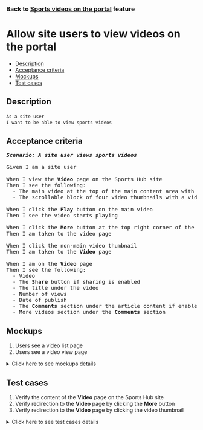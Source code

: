### Back to [Sports videos on the portal](../../) feature

# Allow site users to view videos on the portal

- [Description](#description)
- [Acceptance criteria](#acceptance-criteria)
- [Mockups](#mockups)
- [Test cases](#test-cases)

## Description

    As a site user
    I want to be able to view sports videos

## Acceptance criteria

<pre>
<b><i>Scenario: A site user views sports videos</i></b>

Given I am a site user

When I view the <b>Video</b> page on the Sports Hub site
Then I see the following:
  - The main video at the top of the main content area with the <b>More</b> button in the upper-right corner of the main video
  - The scrollable block of four video thumbnails with a video title

When I click the <b>Play</b> button on the main video
Then I see the video starts playing

When I click the <b>More</b> button at the top right corner of the main video
Then I am taken to the video page

When I click the non-main video thumbnail
Then I am taken to the <b>Video</b> page

When I am on the <b>Video</b> page
Then I see the following:
  - Video
  - The <b>Share</b> button if sharing is enabled
  - The title under the video
  - Number of views
  - Date of publish
  - The <b>Comments</b> section under the article content if enabled
  - More videos section under the <b>Comments</b> section
</pre>

## Mockups

1. Users see a video list page
2. Users see a video view page

<details>
  <summary>Click here to see mockups details</summary>

**1. Users see a video list page:**

![Users see a video list page](/products/sport_news_portal/web_application_features/video_page/images/user_video_list_page.png)

**2. Users see a video view page:**

![Users see a video view page](/products/sport_news_portal/web_application_features/video_page/images/user_video_view_page.png)

</details>

## Test cases

1. Verify the content of the <b>Video</b> page on the Sports Hub site
2. Verify redirection to the <b>Video</b> page by clicking the <b>More</b> button
3. Verify redirection to the <b>Video</b> page by clicking the video thumbnail

<details>
  <summary>Click here to see test cases details</summary>

### **#1. Verify the content of the Video page on the Sports Hub site**

|Preconditions|Steps|Expected result
--------------|-----|----------
|- Go to the <b>Video</b> page on the Sports Hub site|1) Observe the page|1) The <b>Video</b> page contains the following:</br>- The main video at the top of the main content area with the <b>More</b> button at the top right corner of a video</br>- The scrollable block consisting of four video thumbnails with video titles|


### **#2. Verify redirection to the Video page by clicking the More button**

|Preconditions|Steps|Expected result
--------------|-----|----------
|- Go to the <b>Video</b> page on the Sports Hub site|1) In the upper-right corner of the main video, click <b>More</b>|1) The user is redirected to the <b>Video</b> page|

### **#3. Verify redirection to the Video page by clicking the video thumbnail**

|Preconditions|Steps|Expected result
--------------|-----|----------
|- Go to the <b>Video</b> page on the Sports Hub site|1) Click non-main videos thumbnail|2) The user is redirected to the <b>Video</b> page|

</details>
